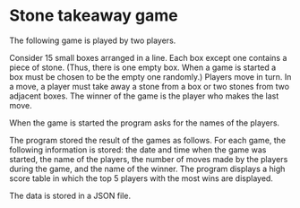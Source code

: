 # Stone takeaway game

The following game is played by two players.

Consider 15 small boxes arranged in a line. Each box except one contains a piece of stone. (Thus, there is one empty box. When a game is started a box must be chosen to be the empty one randomly.) Players move in turn. In a move, a player must take away a stone from a box or two stones from two adjacent boxes. The winner of the game is the player who makes the last move.

When the game is started the program asks for the names of the players.

The program stored the result of the games as follows. For each game, the following information is stored: the date and time when the game was started, the name of the players, the number of moves made by the players during the game, and the name of the winner. The program displays a high score table in which the top 5 players with the most wins are displayed.

The data is stored in a JSON file.